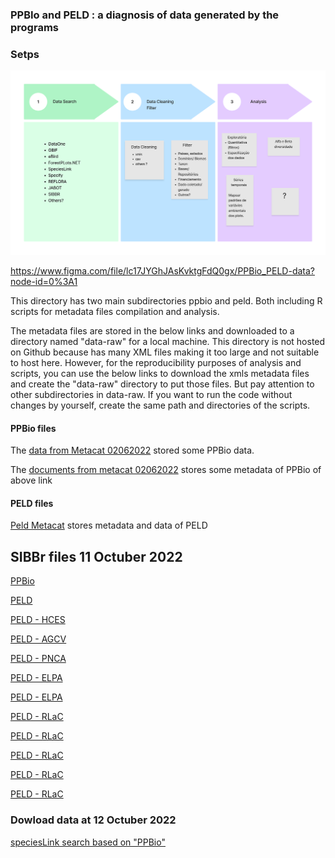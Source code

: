 ### PPBIo and PELD : a diagnosis of data generated by the programs 

### Setps 

![ alt text for screen readers](https://github.com/PPBio/PPBio_metadata/blob/master/doc/img/PPBio_PELD%20data.png "Text to show on mouseover")

https://www.figma.com/file/lc17JYGhJAsKvktgFdQ0gx/PPBio_PELD-data?node-id=0%3A1

This directory has two main subdirectories ppbio and peld. Both including R scripts for metadata files compilation and analysis. 

The metadata files are stored in the below links and downloaded to a directory named "data-raw" for a local machine. This directory is not hosted on Github because has many XML files making it too large and not suitable to host here. However, for the reproducibility purposes of analysis and scripts, you can use the below links to download the xmls metadata files and create the "data-raw" directory to put those files. But pay attention to other subdirectories in data-raw. If you want to run the code without changes by yourself, create the same path and directories of the scripts. 

#### PPBio files

The [data from Metacat 02062022](https://onedrive.live.com/?authkey=%21ALdWS8Bdj1fu3nc&id=C8DF5FA20BD04A99%2175350&cid=C8DF5FA20BD04A99) stored some PPBio data.

The [documents from metacat 02062022](https://onedrive.live.com/?authkey=%21ALdWS8Bdj1fu3nc&id=C8DF5FA20BD04A99%2173004&cid=C8DF5FA20BD04A99) stores some metadata of PPBio of above link

#### PELD files

[Peld Metacat](https://onedrive.live.com/?authkey=%21ALdWS8Bdj1fu3nc&id=C8DF5FA20BD04A99%2157919&cid=C8DF5FA20BD04A99) stores metadata and data of PELD 


## SIBBr files 11 Octuber 2022

[PPBio](https://collectory.sibbr.gov.br/collectory/public/show/dp32?lang=pt_BR)

[PELD](https://collectory.sibbr.gov.br/collectory/public/show/dp30?lang=pt_BR)

[PELD - HCES](https://collectory.sibbr.gov.br/collectory/public/show/dr487?lang=pt_BR)

[PELD - AGCV](https://collectory.sibbr.gov.br/collectory/public/show/dr504?lang=pt_BR)

[PELD - PNCA](https://collectory.sibbr.gov.br/collectory/public/show/dr479?lang=pt_BR)

[PELD - ELPA](https://collectory.sibbr.gov.br/collectory/public/show/dr505?lang=pt_BR)

[PELD - ELPA](https://collectory.sibbr.gov.br/collectory/public/show/dr506?lang=pt_BR)

[PELD - RLaC](https://collectory.sibbr.gov.br/collectory/public/show/dr611?lang=pt_BR)

[PELD - RLaC](https://collectory.sibbr.gov.br/collectory/public/show/dr609?lang=pt_BR)

[PELD - RLaC](https://collectory.sibbr.gov.br/collectory/public/show/dr610?lang=pt_BR)

[PELD - RLaC](https://collectory.sibbr.gov.br/collectory/public/show/dr607?lang=pt_BR)

[PELD - RLaC](https://collectory.sibbr.gov.br/collectory/public/show/dr608?lang=pt_BR)


### Dowload data at 12 Octuber 2022
[speciesLink search based on "PPBio"](https://specieslink.net/search/)






